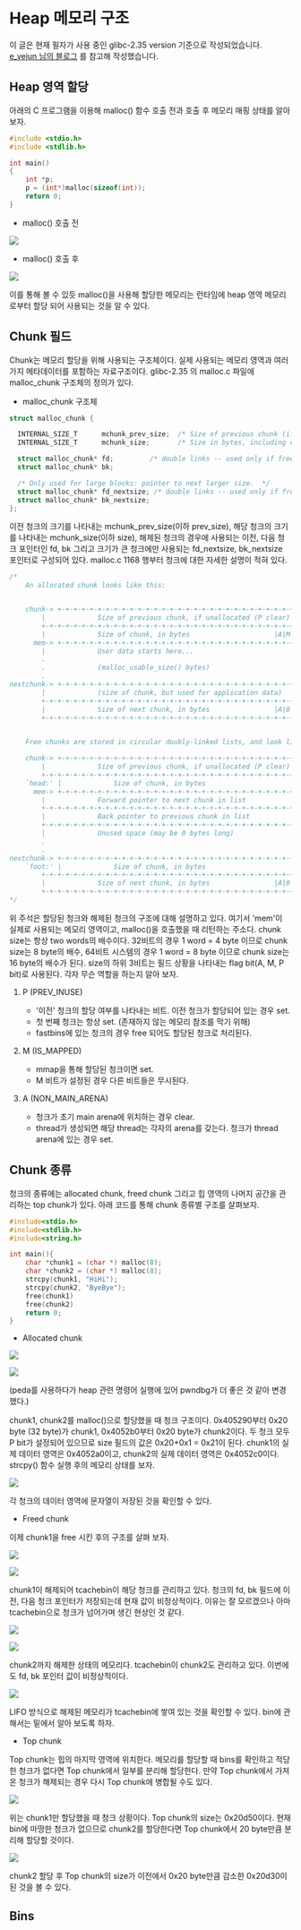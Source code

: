 Heap 메모리 구조
=================

이 글은 현재 필자가 사용 중인 glibc-2.35 version 기준으로 작성되었습니다. [e_yejun 님의 블로그](https://she11.tistory.com/) 를 참고해 작성했습니다.

## Heap 영역 할당

아래의 C 프로그램을 이용해 malloc() 함수 호출 전과 호출 후 메모리 매핑 상태를 알아 보자.

```c
#include <stdio.h>
#include <stdlib.h>

int main()
{
    int *p;
    p = (int*)malloc(sizeof(int));
    return 0;
}
```

- malloc() 호출 전

![](./images/1.png)

- malloc() 호출 후

![](./images/2.png)

이를 통해 볼 수 있듯 malloc()을 사용해 할당한 메모리는 런타임에 heap 영역 메모리로부터 할당 되어 사용되는 것을 알 수 있다.

## Chunk 필드

Chunk는 메모리 할당을 위해 사용되는 구조체이다. 실제 사용되는 메모리 영역과 여러가지 메타데이터를 포함하는 자료구조이다. glibc-2.35 의 malloc.c 파일에 malloc_chunk 구조체의 정의가 있다.

- malloc_chunk 구조체

```c
struct malloc_chunk {

  INTERNAL_SIZE_T      mchunk_prev_size;  /* Size of previous chunk (if free).  */
  INTERNAL_SIZE_T      mchunk_size;       /* Size in bytes, including overhead. */

  struct malloc_chunk* fd;         /* double links -- used only if free. */
  struct malloc_chunk* bk;

  /* Only used for large blocks: pointer to next larger size.  */
  struct malloc_chunk* fd_nextsize; /* double links -- used only if free. */
  struct malloc_chunk* bk_nextsize;
};
```

이전 청크의 크기를 나타내는 mchunk_prev_size(이하 prev_size), 해당 청크의 크기를 나타내는 mchunk_size(이하 size), 해제된 청크의 경우에 사용되는 이전, 다음 청크 포인터인 fd, bk 그리고 크기가 큰 청크에만 사용되는 fd_nextsize, bk_nextsize 포인터로 구성되어 있다. malloc.c 1168 행부터 청크에 대한 자세한 설명이 적혀 있다.

```c
/*
    An allocated chunk looks like this:


    chunk-> +-+-+-+-+-+-+-+-+-+-+-+-+-+-+-+-+-+-+-+-+-+-+-+-+-+-+-+-+-+-+-+-+
	    |             Size of previous chunk, if unallocated (P clear)  |
	    +-+-+-+-+-+-+-+-+-+-+-+-+-+-+-+-+-+-+-+-+-+-+-+-+-+-+-+-+-+-+-+-+
	    |             Size of chunk, in bytes                     |A|M|P|
      mem-> +-+-+-+-+-+-+-+-+-+-+-+-+-+-+-+-+-+-+-+-+-+-+-+-+-+-+-+-+-+-+-+-+
	    |             User data starts here...                          .
	    .                                                               .
	    .             (malloc_usable_size() bytes)                      .
	    .                                                               |
nextchunk-> +-+-+-+-+-+-+-+-+-+-+-+-+-+-+-+-+-+-+-+-+-+-+-+-+-+-+-+-+-+-+-+-+
	    |             (size of chunk, but used for application data)    |
	    +-+-+-+-+-+-+-+-+-+-+-+-+-+-+-+-+-+-+-+-+-+-+-+-+-+-+-+-+-+-+-+-+
	    |             Size of next chunk, in bytes                |A|0|1|
	    +-+-+-+-+-+-+-+-+-+-+-+-+-+-+-+-+-+-+-+-+-+-+-+-+-+-+-+-+-+-+-+-+

    
    Free chunks are stored in circular doubly-linked lists, and look like this:

    chunk-> +-+-+-+-+-+-+-+-+-+-+-+-+-+-+-+-+-+-+-+-+-+-+-+-+-+-+-+-+-+-+-+-+
	    |             Size of previous chunk, if unallocated (P clear)  |
	    +-+-+-+-+-+-+-+-+-+-+-+-+-+-+-+-+-+-+-+-+-+-+-+-+-+-+-+-+-+-+-+-+
    `head:' |             Size of chunk, in bytes                     |A|0|P|
      mem-> +-+-+-+-+-+-+-+-+-+-+-+-+-+-+-+-+-+-+-+-+-+-+-+-+-+-+-+-+-+-+-+-+
	    |             Forward pointer to next chunk in list             |
	    +-+-+-+-+-+-+-+-+-+-+-+-+-+-+-+-+-+-+-+-+-+-+-+-+-+-+-+-+-+-+-+-+
	    |             Back pointer to previous chunk in list            |
	    +-+-+-+-+-+-+-+-+-+-+-+-+-+-+-+-+-+-+-+-+-+-+-+-+-+-+-+-+-+-+-+-+
	    |             Unused space (may be 0 bytes long)                .
	    .                                                               .
	    .                                                               |
nextchunk-> +-+-+-+-+-+-+-+-+-+-+-+-+-+-+-+-+-+-+-+-+-+-+-+-+-+-+-+-+-+-+-+-+
    `foot:' |             Size of chunk, in bytes                           |
	    +-+-+-+-+-+-+-+-+-+-+-+-+-+-+-+-+-+-+-+-+-+-+-+-+-+-+-+-+-+-+-+-+
	    |             Size of next chunk, in bytes                |A|0|0|
	    +-+-+-+-+-+-+-+-+-+-+-+-+-+-+-+-+-+-+-+-+-+-+-+-+-+-+-+-+-+-+-+-+
*/
```

위 주석은 할당된 청크와 해제된 청크의 구조에 대해 설명하고 있다. 여기서 'mem'이 실제로 사용되는 메모리 영역이고, malloc()을 호출했을 때 리턴하는 주소다. chunk size는 항상 two words의 배수이다. 32비트의 경우 1 word = 4 byte 이므로 chunk size는 8 byte의 배수, 64비트 시스템의 경우 1 word = 8 byte 이므로 chunk size는 16 byte의 배수가 된다. size의 하위 3비트는 필드 상황을 나타내는 flag bit(A, M, P bit)로 사용된다. 각자 무슨 역할을 하는지 알아 보자.

1. P (PREV_INUSE)

    - '이전' 청크의 할당 여부를 나타내는 비트. 이전 청크가 할당되어 있는 경우 set.
    - 첫 번째 청크는 항상 set. (존재하지 않는 메모리 참조를 막기 위해)
    - fastbins에 있는 청크의 경우 free 되어도 할당된 청크로 처리된다. 

2. M (IS_MAPPED)

    - mmap을 통해 할당된 청크이면 set.
    - M 비트가 설정된 경우 다른 비트들은 무시된다.

3. A (NON_MAIN_ARENA)

    - 청크가 초기 main arena에 위치하는 경우 clear.
    - thread가 생성되면 해당 thread는 각자의 arena를 갖는다. 청크가 thread arena에 있는 경우 set.

## Chunk 종류

청크의 종류에는 allocated chunk, freed chunk 그리고 힙 영역의 나머지 공간을 관리하는 top chunk가 있다. 아래 코드를 통해 chunk 종류별 구조를 살펴보자.

```c
#include<stdio.h>
#include<stdlib.h>
#include<string.h>

int main(){
	char *chunk1 = (char *) malloc(8);
	char *chunk2 = (char *) malloc(8);
	strcpy(chunk1, "HiHi");
	strcpy(chunk2, "ByeBye");
	free(chunk1)
	free(chunk2)
	return 0;
}
```

- Allocated chunk

![](./images/3.png)

![](./images/4.png)

(peda를 사용하다가 heap 관련 명령어 실행에 있어 pwndbg가 더 좋은 것 같아 변경했다.)

chunk1, chunk2를 malloc()으로 할당했을 때 청크 구조이다. 0x405290부터 0x20 byte (32 byte)가 chunk1, 0x4052b0부터 0x20 byte가 chunk2이다. 두 청크 모두 P bit가 설정되어 있으므로 size 필드의 값은 0x20+0x1 = 0x21이 된다. chunk1의 실제 데이터 영역은 0x4052a0이고, chunk2의 실제 데이터 영역은 0x4052c0이다. strcpy() 함수 실행 후의 메모리 상태를 보자.

![](./images/5.png)

각 청크의 데이터 영역에 문자열이 저장된 것을 확인할 수 있다.

- Freed chunk

이제 chunk1을 free 시킨 후의 구조를 살펴 보자. 

![](./images/6.png)

![](./images/7.png)

chunk1이 해제되어 tcachebin이 해당 청크를 관리하고 있다. 청크의 fd, bk 필드에 이전, 다음 청크 포인터가 저장되는데 현재 값이 비정상적이다. 이유는 잘 모르겠으나 아마 tcachebin으로 청크가 넘어가며 생긴 현상인 것 같다.

![](./images/8.png)

![](./images/9.png)

chunk2까지 해제한 상태의 메모리다. tcachebin이 chunk2도 관리하고 있다. 이번에도 fd, bk 포인터 값이 비정상적이다. 

![](./images/10.png)

LIFO 방식으로 해제된 메모리가 tcachebin에 쌓여 있는 것을 확인할 수 있다. bin에 관해서는 밑에서 알아 보도록 하자.

- Top chunk

Top chunk는 힙의 마지막 영역에 위치한다. 메모리를 할당할 때 bins를 확인하고 적당한 청크가 없다면 Top chunk에서 일부를 분리해 할당한다. 만약 Top chunk에서 가져온 청크가 해제되는 경우 다시 Top chunk에 병합될 수도 있다.

![](./images/11.png)

위는 chunk1만 할당했을 때 청크 상황이다. Top chunk의 size는 0x20d50이다. 현재 bin에 마땅한 청크가 없으므로 chunk2를 할당한다면 Top chunk에서 20 byte만큼 분리해 할당할 것이다.

![](./images/12.png)

chunk2 할당 후 Top chunk의 size가 이전에서 0x20 byte만큼 감소한 0x20d30이 된 것을 볼 수 있다.

## Bins


